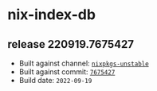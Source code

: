 # nix-index-db
## release 220919.7675427
- Built against channel: [`nixpkgs-unstable`](https://github.com/nixos/nixpkgs/tree/nixpkgs-unstable)
- Built against commit: [`7675427`](https://github.com/NixOS/nixpkgs/commit/767542707d394ff15ac1981e903e005ba69528b5)
- Build date: `2022-09-19`
